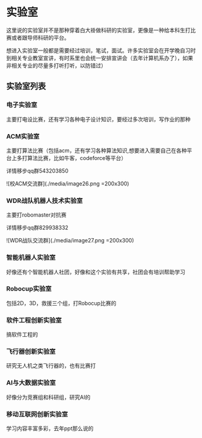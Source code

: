# 实验室

这里说的实验室并不是那种穿着白大褂做科研的实验室，更像是一种给本科生打比赛或者跟导师科研的平台。

想进入实验室一般都是需要经过培训，笔试，面试。许多实验室会在开学晚自习时到相关专业教室宣讲，有时系里也会统一安排宣讲会（去年计算机系办了），如果非相关专业的尽量多打听打听，以防错过）

## 实验室列表

### 电子实验室

主要打电设比赛，还有学习各种电子设计知识，要经过多次培训，写作业的那种

### ACM实验室

主要打算法比赛（包括acm，还有学习各种算法知识,想要进入需要自己在各种平台上多打算法比赛，比如牛客，codeforce等平台）

详情移步qq群543203850

![校ACM交流群](./media/image26.png =200x300)

### WDR战队机器人技术实验室

主要打robomaster对抗赛

详情移步qq群829938332

![WDR战队交流群](./media/image27.png =200x300)

### 智能机器人实验室

好像还有个智能机器人社团，好像和这个实验有共享，社团会有培训帮助学习

### Robocup实验室

包括2D，3D，救援三个组，打Robocup比赛的

### 软件工程创新实验室

搞软件工程的

### 飞行器创新实验室

研究无人机之类飞行器的，也有比赛打

### AI与大数据实验室

好像分为竞赛组和科研组，研究AI的

### 移动互联网创新实验室

学习内容丰富多彩，去年ppt那么说的
